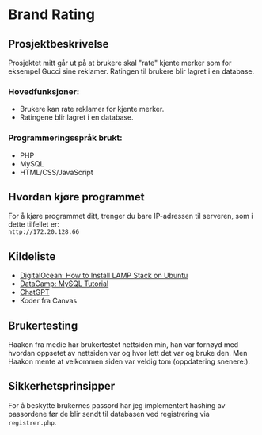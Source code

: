 # Brand Rating

## Prosjektbeskrivelse
Prosjektet mitt går ut på at brukere skal "rate" kjente merker som for eksempel Gucci sine reklamer. Ratingen til brukere blir lagret i en database.

### Hovedfunksjoner:
- Brukere kan rate reklamer for kjente merker.
- Ratingene blir lagret i en database.

### Programmeringsspråk brukt:
- PHP
- MySQL
- HTML/CSS/JavaScript

## Hvordan kjøre programmet
For å kjøre programmet ditt, trenger du bare IP-adressen til serveren, som i dette tilfellet er:  
`http://172.20.128.66`

## Kildeliste
- [DigitalOcean: How to Install LAMP Stack on Ubuntu](https://www.digitalocean.com/community/tutorials/how-to-install-lamp-stack-on-ubuntu)
- [DataCamp: MySQL Tutorial](https://www.datacamp.com/tutorial/my-sql-tutorial?dc_referrer=https%3A%2F%2Fakademiet.instructure.com%2F)
- [ChatGPT](https://chat.openai.com)
- Koder fra Canvas

## Brukertesting
Haakon fra medie har brukertestet nettsiden min, han var fornøyd med hvordan oppsetet av nettsiden var og hvor lett det var og bruke den. Men Haakon mente at velkommen siden var veldig tom (oppdatering snenere:).

## Sikkerhetsprinsipper
For å beskytte brukernes passord har jeg implementert hashing av passordene før de blir sendt til databasen ved registrering via `registrer.php`.

